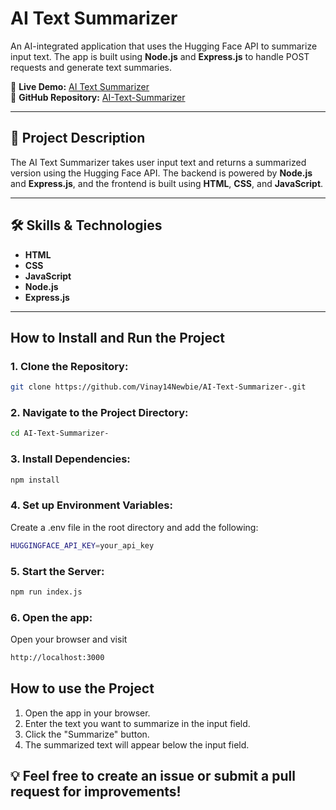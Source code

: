 # AI Text Summarizer  

An AI-integrated application that uses the Hugging Face API to summarize input text. The app is built using **Node.js** and **Express.js** to handle POST requests and generate text summaries.  

🔗 **Live Demo:** [AI Text Summarizer](https://ai-text-summarizer-srjf.onrender.com/)  
📂 **GitHub Repository:** [AI-Text-Summarizer](https://github.com/Vinay14Newbie/AI-Text-Summarizer-)  

---

## 🚀 Project Description  
The AI Text Summarizer takes user input text and returns a summarized version using the Hugging Face API. The backend is powered by **Node.js** and **Express.js**, and the frontend is built using **HTML**, **CSS**, and **JavaScript**.  

---

## 🛠️ Skills & Technologies  
- **HTML**  
- **CSS**  
- **JavaScript**  
- **Node.js**  
- **Express.js**  

---

## How to Install and Run the Project  

### 1. **Clone the Repository:**  
```bash
git clone https://github.com/Vinay14Newbie/AI-Text-Summarizer-.git
```

### 2. **Navigate to the Project Directory:**
```bash
cd AI-Text-Summarizer-
```

### 3. **Install Dependencies:**
```bash
npm install
```

### 4. **Set up Environment Variables:**
Create a .env file in the root directory and add the following:
```bash
HUGGINGFACE_API_KEY=your_api_key
```

### 5. **Start the Server:**
```bash
npm run index.js
```

### 6. **Open the app:**
Open your browser and visit
```bash
http://localhost:3000
```

## How to use the Project
1. Open the app in your browser.
2. Enter the text you want to summarize in the input field.
3. Click the "Summarize" button.
4. The summarized text will appear below the input field.


## 💡 Feel free to create an issue or submit a pull request for improvements!

